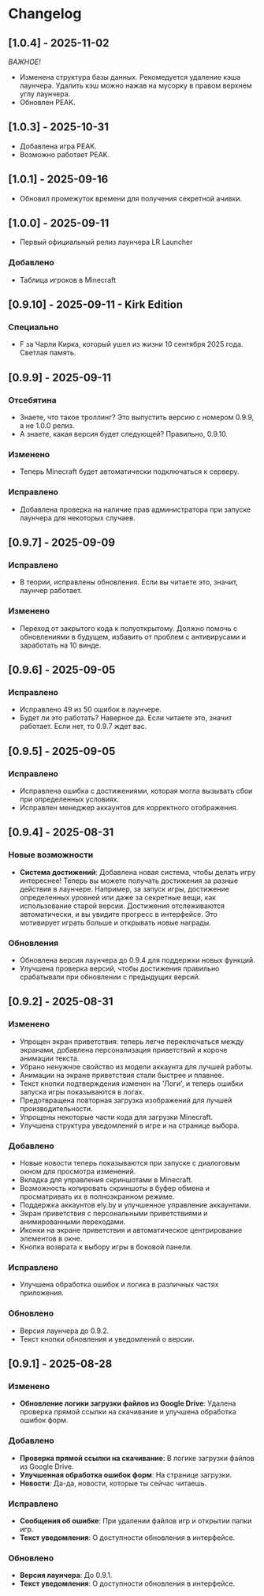 # Changelog
## [1.0.4] - 2025-11-02
_ВАЖНОЕ!_
- Изменена структура базы данных. Рекомедуется удаление кэша лаунчера. Удалить кэш можно нажав на мусорку в правом верхнем углу лаунчера.
- Обновлен PEAK.

## [1.0.3] - 2025-10-31
- Добавлена игра PEAK.
- Возможно работает PEAK.

## [1.0.1] - 2025-09-16
- Обновил промежуток времени для получения секретной ачивки.

## [1.0.0] - 2025-09-11
- Первый официальный релиз лаунчера LR Launcher

### Добавлено
- Таблица игроков в Minecraft

## [0.9.10] - 2025-09-11 - Kirk Edition
### Специально
- F за Чарли Кирка, который ушел из жизни 10 сентября 2025 года. Светлая память.

## [0.9.9] - 2025-09-11
### Отсебятина
- Знаете, что такое троллинг? Это выпустить версию с номером 0.9.9, а не 1.0.0 релиз. 
- А знаете, какая версия будет следующей? Правильно, 0.9.10.

### Изменено
- Теперь Minecraft будет автоматически подключаться к серверу.

### Исправлено
- Добавлена проверка на наличие прав администратора при запуске лаунчера для некоторых случаев.

## [0.9.7] - 2025-09-09
### Исправлено
- В теории, исправлены обновления. Если вы читаете это, значит, лаунчер работает.

### Изменено
- Переход от закрытого кода к полуоткрытому. Должно помочь с обновлениями в будущем, избавить от проблем с антивирусами и заработать на 10 винде.

## [0.9.6] - 2025-09-05
### Исправлено
- Исправлено 49 из 50 ошибок в лаунчере.
- Будет ли это работать? Наверное да. Если читаете это, значит работает. Если нет, то 0.9.7 ждет вас.

## [0.9.5] - 2025-09-05
### Исправлено
- Исправлена ошибка с достижениями, которая могла вызывать сбои при определенных условиях.
- Исправлен менеджер аккаунтов для корректного отображения.

## [0.9.4] - 2025-08-31

### Новые возможности
- **Система достижений**: Добавлена новая система, чтобы делать игру интереснее! Теперь вы можете получать достижения за разные действия в лаунчере. Например, за запуск игры, достижение определенных уровней или даже за секретные вещи, как использование старой версии. Достижения отслеживаются автоматически, и вы увидите прогресс в интерфейсе. Это мотивирует играть больше и открывать новые награды.

### Обновления
- Обновлена версия лаунчера до 0.9.4 для поддержки новых функций.
- Улучшена проверка версий, чтобы достижения правильно срабатывали при обновлении с предыдущих версий.

## [0.9.2] - 2025-08-31

### Изменено
- Упрощен экран приветствия: теперь легче переключаться между экранами, добавлена персонализация приветствий и короче анимации текста.
- Убрано ненужное свойство из модели аккаунта для лучшей работы.
- Анимации на экране приветствия стали быстрее и плавнее.
- Текст кнопки подтверждения изменен на 'Логи', и теперь ошибки запуска игры показываются в логах.
- Предотвращена повторная загрузка изображений для лучшей производительности.
- Упрощены некоторые части кода для загрузки Minecraft.
- Улучшена структура уведомлений в игре и на странице выбора.

### Добавлено
- Новые новости теперь показываются при запуске с диалоговым окном для просмотра изменений.
- Вкладка для управления скриншотами в Minecraft.
- Возможность копировать скриншоты в буфер обмена и просматривать их в полноэкранном режиме.
- Поддержка аккаунтов ely.by и улучшенное управление аккаунтами.
- Экран приветствия с персональными приветствиями и анимированными переходами.
- Иконки на экране приветствия и автоматическое центрирование элементов в окне.
- Кнопка возврата к выбору игры в боковой панели.

### Исправлено
- Улучшена обработка ошибок и логика в различных частях приложения.

### Обновлено
- Версия лаунчера до 0.9.2.
- Текст кнопки обновления и уведомлений о версии.

## [0.9.1] - 2025-08-28

### Изменено
- **Обновление логики загрузки файлов из Google Drive**: Удалена проверка прямой ссылки на скачивание и улучшена обработка ошибок форм.

### Добавлено
- **Проверка прямой ссылки на скачивание**: В логике загрузки файлов из Google Drive.
- **Улучшенная обработка ошибок форм**: На странице загрузки.
- **Новости**: Да-да, новости, которые ты сейчас читаешь.

### Исправлено
- **Сообщения об ошибке**: При удалении файлов игр и открытии папки игр.
- **Текст уведомления**: О доступности обновления в интерфейсе.

### Обновлено
- **Версия лаунчера**: До 0.9.1.
- **Текст уведомления**: О доступности обновления в интерфейсе.
